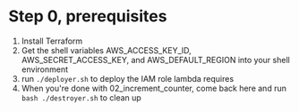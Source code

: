 # Step 0, prerequisites

1. Install Terraform
2. Get the shell variables AWS_ACCESS_KEY_ID, AWS_SECRET_ACCESS_KEY, and AWS_DEFAULT_REGION into
   your shell environment
3. run `./deployer.sh` to deploy the IAM role lambda requires
4. When you're done with 02_increment_counter, come back here and run `bash ./destroyer.sh` to clean up
